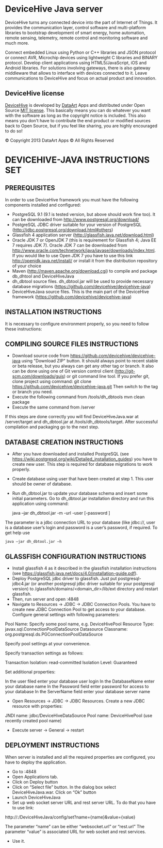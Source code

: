 DeviceHive Java server
======================

[DeviceHive]: http://devicehive.com "DeviceHive framework"
[DataArt]: http://dataart.com "DataArt"

DeviceHive turns any connected device into the part of Internet of Things.
It provides the communication layer, control software and multi-platform
libraries to bootstrap development of smart energy, home automation, remote
sensing, telemetry, remote control and monitoring software and much more.

Connect embedded Linux using Python or C++ libraries and JSON protocol or
connect AVR, Microchip devices using lightweight C libraries and BINARY protocol.
Develop client applications using HTML5/JavaScript, iOS and Android libraries.
For solutions involving gateways, there is also gateway middleware that allows
to interface with devices connected to it. Leave communications to DeviceHive
and focus on actual product and innovation.

DeviceHive license
------------------

[DeviceHive] is developed by [DataArt] Apps and distributed under Open Source
[MIT license](http://en.wikipedia.org/wiki/MIT_License). This basically means
you can do whatever you want with the software as long as the copyright notice
is included. This also means you don't have to contribute the end product or
modified sources back to Open Source, but if you feel like sharing, you are
highly encouraged to do so!

&copy; Copyright 2013 DataArt Apps &copy; All Rights Reserved

DEVICEHIVE-JAVA INSTRUCTIONS SET
================================

PREREQUISITES
-------------
In order to use DeviceHive framework you must have the following components installed and configured:
* PostgreSQL 9.1 (9.1 is tested version, but above should work fine too). It can be downloaded from http://www.postgresql.org/download/
* PostgreSQL JDBC driver suitable for your version of PostgreSQL (http://jdbc.postgresql.org/download.html#others)
* Glassfish 4 application server (http://glassfish.java.net/download.html)
* Oracle JDK 7 or OpenJDK 7 (this is requirement for Glassfish 4; Java EE 7 requires JDK 7). Oracle JDK 7 can be downloaded from http://www.oracle.com/technetwork/java/javase/downloads/index.html. If you would like to use Open JDK 7 you have to use this link http://openjdk.java.net/install/ or install it from the distribution repository of your choice
* Maven (http://maven.apache.org/download.cgi) to compile and package db_dhtool and DeviceHiveJava 
* dh_dbtool source files. dh_dbtool.jar will be used to provide necessary database migrations (https://github.com/devicehive/devicehive-java)
* DeviceHiveJava source files. This is the main part of the DeviceHive framework (https://github.com/devicehive/devicehive-java)


INSTALLATION INSTRUCTIONS
-------------------------
It is necessary to configure environment properly, so you need to follow these instructions:


COMPILING SOURCE FILES INSTRUCTIONS
-----------------------------------
* Download source code from https://github.com/devicehive/devicehive-java using "Download ZIP" button. It should always point to recent stable or beta release, but you always can get any other tag or branch. It also can be done using one of Git version control client (http://git-scm.com/downloads/guis) or git command line tool. If you prefer git, clone project using command: 
    git clone https://github.com/devicehive/devicehive-java.git
Then switch to the tag or branch you need.
* Execute the following command from <devicehive-java-directory>/tools/dh_dbtools
    mvn clean package
* Execute the same command from <devicehive-java-directory>/server

If this steps are done correctly you will find DeviceHiveJava.war at <devicehive-java-directory>/server/target and dh_dbtool.jar at <devicehive-java-directory>/tools/dh_dbtools/target. 
After successful compilation and packaging go to the next step.


DATABASE CREATION INSTRUCTIONS
------------------------------
* After you have downloaded and installed PostgreSQL (see https://wiki.postgresql.org/wiki/Detailed_installation_guides) you have to create new user. This step is required for database migrations to work properly. 
* Create database using user that have been created at step 1. This user should be owner of database.
* Run dh_dbtool.jar to update your database schema and insert some initial parameters.  Go to dh_dbtool.jar installation directory and run this application using command:

    java –jar dh_dbtool.jar -m -url <databaseurl> -user <login> [-password <password>]

The parameter <databaseurl> is a jdbc connection URL to your database (like jdbc://, user is a database user’s login and password is a user’s password, if required.  To get help use 

    java –jar dh_dbtool.jar –h


GLASSFISH CONFIGURATION INSTRUCTIONS
------------------------------------
* Install glassfish 4 as it described in the glassfish installation instructions (see https://glassfish.java.net/docs/4.0/installation-guide.pdf).
* Deploy PostgreSQL jdbc driver to glassfish. Just put postgresql-jdbc4.jar (or another postgresql jdbc driver suitable for your postgresql version) to <glassfish installation directory>/glassfish/domains/<domain_dir>/lib/ext directory and restart glassfish.
* Then, run server and open <yourServerName>:4848
* Navigate to Resources -> JDBC -> JDBC Connection Pools. You have to create new JDBC Connection Pool to get access to your database. Configure general settings with following parameters:

Pool Name: Specify some pool name, e.g. DeviceHivePool 
Resource Type: javax.sql.ConnectionPoolDataSource
Datasource Classname: org.postgresql.ds.PGConnectionPoolDataSource

Specify pool settings at your convenience.

Specify transaction settings as follows:

Transaction Isolation: read-committed
Isolation Level: Guaranteed

Set additional properties:

In the user filed enter your database user login
In the DatabaseName enter your database name
In the Password field enter password for access to your database
In the ServerName field enter your database server name

* Open Resources -> JDBC -> JDBC Resources. Create a new JDBC resource with properties:

JNDI name: jdbc/DeviceHiveDataSource
Pool name: DeviceHivePool (use recently created pool name)

* Execute server ->  General ->  restart


DEPLOYMENT INSTRUCTIONS
-----------------------
When server is installed and all the required properties are configured, you have to deploy the application. 

* Go to <yourServerName>:4848
* Open Applications tab.
* Click on Deploy button
* Click on “Select file” button. In the dialog box select DeviceHiveJava.war. Click on “Ok” button
* Launch DeviceHiveJava
* Set up web socket server URL and rest server URL. To do that you have to use link:

http://<yourServerName>:<port>/DeviceHiveJava/config/set?name={name}&value={value}

The parameter “name” can be either “websocket.url” or “rest.url” 
The parameter “value” is associated URL for web socket and rest services.

* Use it.